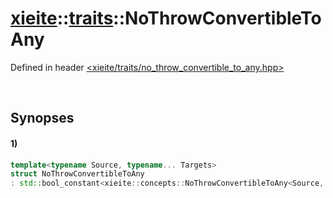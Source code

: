 # [xieite](../../xieite.md)\:\:[traits](../../traits.md)\:\:NoThrowConvertibleToAny
Defined in header [<xieite/traits/no_throw_convertible_to_any.hpp>](../../../include/xieite/traits/no_throw_convertible_to_any.hpp)

&nbsp;

## Synopses
#### 1)
```cpp
template<typename Source, typename... Targets>
struct NoThrowConvertibleToAny
: std::bool_constant<xieite::concepts::NoThrowConvertibleToAny<Source, Targets...>> {};
```
